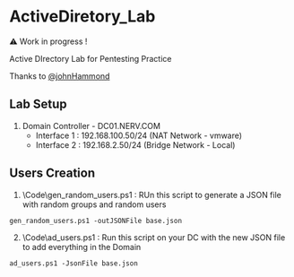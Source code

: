 # ActiveDiretory_Lab

⚠ Work in progress !


Active DIrectory Lab for Pentesting Practice

Thanks to [@johnHammond](https://github.com/JohnHammond)


## Lab Setup 

1. Domain Controller - DC01.NERV.COM
	- Interface 1 : 192.168.100.50/24 (NAT Network - vmware)
	- Interface 2 : 192.168.2.50/24 (Bridge Network - Local)


## Users Creation

1. \Code\gen_random_users.ps1 : RUn this script to generate a JSON file with random groups and random users

```shell
gen_random_users.ps1 -outJSONFile base.json
```

2. \Code\ad_users.ps1 : Run this script on your DC with the new JSON file to add everything in the Domain

```shell
ad_users.ps1 -JsonFile base.json
```
